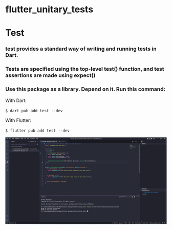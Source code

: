 # flutter_unitary_tests

# Test
### test provides a standard way of writing and running tests in Dart.
### Tests are specified using the top-level test() function, and test assertions are made using expect()


### Use this package as a library. Depend on it. Run this command:

With Dart:

 `$ dart pub add test --dev`

With Flutter:

 `$ flutter pub add test --dev`

<img src="img/Screenshot.png" />

